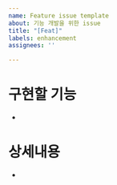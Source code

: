 ```yaml
---
name: Feature issue template
about: 기능 개발을 위한 issue
title: "[Feat]"
labels: enhancement
assignees: ''

---
```


# 구현할 기능
- 

# 상세내용 
-
